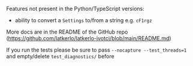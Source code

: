 Features not present in the Python/TypeScript versions:
- ability to convert a `Settings` to/from a string e.g. `cF1rgz`

More docs are in the README of the GitHub repo (https://github.com/latkerlo/latkerlo-jvotci/blob/main/README.md)

If you run the tests please be sure to pass `--nocapture --test_threads=1` and empty/delete `test_diagnostics/` before